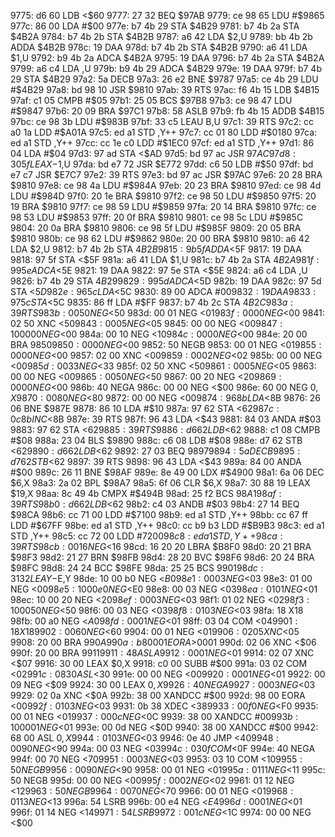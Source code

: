 9775: d6 60     LDB    <$60
9777: 27 32     BEQ    $97AB
9779: ce 98 65  LDU    #$9865
977c: 86 00     LDA    #$00
977e: b7 4b 29  STA    $4B29
9781: b7 4b 2a  STA    $4B2A
9784: b7 4b 2b  STA    $4B2B
9787: a6 42     LDA    $2,U
9789: bb 4b 2b  ADDA   $4B2B
978c: 19        DAA
978d: b7 4b 2b  STA    $4B2B
9790: a6 41     LDA    $1,U
9792: b9 4b 2a  ADCA   $4B2A
9795: 19        DAA
9796: b7 4b 2a  STA    $4B2A
9799: a6 c4     LDA    ,U
979b: b9 4b 29  ADCA   $4B29
979e: 19        DAA
979f: b7 4b 29  STA    $4B29
97a2: 5a        DECB
97a3: 26 e2     BNE    $9787
97a5: ce 4b 29  LDU    #$4B29
97a8: bd 98 10  JSR    $9810
97ab: 39        RTS
97ac: f6 4b 15  LDB    $4B15
97af: c1 05     CMPB   #$05
97b1: 25 05     BCS    $97B8
97b3: ce 98 47  LDU    #$9847
97b6: 20 09     BRA    $97C1
97b8: 58        ASLB
97b9: fb 4b 15  ADDB   $4B15
97bc: ce 98 3b  LDU    #$983B
97bf: 33 c5     LEAU   B,U
97c1: 39        RTS
97c2: cc a0 1a  LDD    #$A01A
97c5: ed a1     STD    ,Y++
97c7: cc 01 80  LDD    #$0180
97ca: ed a1     STD    ,Y++
97cc: cc 1e c0  LDD    #$1EC0
97cf: ed a1     STD    ,Y++
97d1: 86 04     LDA    #$04
97d3: 97 ad     STA    <$AD
97d5: bd 97 ac  JSR    $97AC
97d8: 30 5f     LEAX   -$1,U
97da: bd e7 72  JSR    $E772
97dd: c6 50     LDB    #$50
97df: bd e7 c7  JSR    $E7C7
97e2: 39        RTS
97e3: bd 97 ac  JSR    $97AC
97e6: 20 28     BRA    $9810
97e8: ce 98 4a  LDU    #$984A
97eb: 20 23     BRA    $9810
97ed: ce 98 4d  LDU    #$984D
97f0: 20 1e     BRA    $9810
97f2: ce 98 50  LDU    #$9850
97f5: 20 19     BRA    $9810
97f7: ce 98 59  LDU    #$9859
97fa: 20 14     BRA    $9810
97fc: ce 98 53  LDU    #$9853
97ff: 20 0f     BRA    $9810
9801: ce 98 5c  LDU    #$985C
9804: 20 0a     BRA    $9810
9806: ce 98 5f  LDU    #$985F
9809: 20 05     BRA    $9810
980b: ce 98 62  LDU    #$9862
980e: 20 00     BRA    $9810
9810: a6 42     LDA    $2,U
9812: b7 4b 2b  STA    $4B2B
9815: 9b 5f     ADDA   <$5F
9817: 19        DAA
9818: 97 5f     STA    <$5F
981a: a6 41     LDA    $1,U
981c: b7 4b 2a  STA    $4B2A
981f: 99 5e     ADCA   <$5E
9821: 19        DAA
9822: 97 5e     STA    <$5E
9824: a6 c4     LDA    ,U
9826: b7 4b 29  STA    $4B29
9829: 99 5d     ADCA   <$5D
982b: 19        DAA
982c: 97 5d     STA    <$5D
982e: 96 5c     LDA    <$5C
9830: 89 00     ADCA   #$00
9832: 19        DAA
9833: 97 5c     STA    <$5C
9835: 86 ff     LDA    #$FF
9837: b7 4b 2c  STA    $4B2C
983a: 39        RTS
983b: 00 50     NEG    <$50
983d: 00 01     NEG    <$01
983f: 00 00     NEG    <$00
9841: 02 50     XNC    <$50
9843: 00 05     NEG    <$05
9845: 00 00     NEG    <$00
9847: 10 00 00  NEG    <$00
984a: 00 10     NEG    <$10
984c: 00 00     NEG    <$00
984e: 20 00     BRA    $9850
9850: 00 00     NEG    <$00
9852: 50        NEGB
9853: 00 01     NEG    <$01
9855: 00 00     NEG    <$00
9857: 02 00     XNC    <$00
9859: 00 02     NEG    <$02
985b: 00 00     NEG    <$00
985d: 00 33     NEG    <$33
985f: 02 50     XNC    <$50
9861: 00 05     NEG    <$05
9863: 00 00     NEG    <$00
9865: 00 50     NEG    <$50
9867: 00 20     NEG    <$20
9869: 00 00     NEG    <$00
986b: 40        NEGA
986c: 00 00     NEG    <$00
986e: 60 00     NEG    $0,X
9870: 00 80     NEG    <$80
9872: 00 00     NEG    <$00
9874: 96 8b     LDA    <$8B
9876: 26 06     BNE    $987E
9878: 86 10     LDA    #$10
987a: 97 62     STA    <$62
987c: 0c 8b     INC    <$8B
987e: 39        RTS
987f: 96 43     LDA    <$43
9881: 84 03     ANDA   #$03
9883: 97 62     STA    <$62
9885: 39        RTS
9886: d6 62     LDB    <$62
9888: c1 08     CMPB   #$08
988a: 23 04     BLS    $9890
988c: c6 08     LDB    #$08
988e: d7 62     STB    <$62
9890: d6 62     LDB    <$62
9892: 27 03     BEQ    $9897
9894: 5a        DECB
9895: d7 62     STB    <$62
9897: 39        RTS
9898: 96 43     LDA    <$43
989a: 84 00     ANDA   #$00
989c: 26 11     BNE    $98AF
989e: 8e 49 00  LDX    #$4900
98a1: 6a 06     DEC    $6,X
98a3: 2a 02     BPL    $98A7
98a5: 6f 06     CLR    $6,X
98a7: 30 88 19  LEAX   $19,X
98aa: 8c 49 4b  CMPX   #$494B
98ad: 25 f2     BCS    $98A1
98af: 39        RTS
98b0: d6 62     LDB    <$62
98b2: c4 03     ANDB   #$03
98b4: 27 14     BEQ    $98CA
98b6: cc 71 00  LDD    #$7100
98b9: ed a1     STD    ,Y++
98bb: cc 67 ff  LDD    #$67FF
98be: ed a1     STD    ,Y++
98c0: cc b9 b3  LDD    #$B9B3
98c3: ed a1     STD    ,Y++
98c5: cc 72 00  LDD    #$7200
98c8: ed a1     STD    ,Y++
98ca: 39        RTS
98cb: 00 16     NEG    <$16
98cd: 16 20 20  LBRA   $B8F0
98d0: 20 21     BRA    $98F3
98d2: 21 27     BRN    $98FB
98d4: 28 20     BVC    $98F6
98d6: 20 24     BRA    $98FC
98d8: 24 24     BCC    $98FE
98da: 25 25     BCS    $9901
98dc: 31 32     LEAY   -$E,Y
98de: 10 00 b0  NEG    <$B0
98e1: 00 03     NEG    <$03
98e3: 01 00     NEG    <$00
98e5: 10 00 e0  NEG    <$E0
98e8: 00 03     NEG    <$03
98ea: 01 01     NEG    <$01
98ec: 10 00 20  NEG    <$20
98ef: 00 03     NEG    <$03
98f1: 01 02     NEG    <$02
98f3: 10 00 50  NEG    <$50
98f6: 00 03     NEG    <$03
98f8: 01 03     NEG    <$03
98fa: 18        X18
98fb: 00 a0     NEG    <$A0
98fd: 00 01     NEG    <$01
98ff: 03 04     COM    <$04
9901: 18        X18
9902: 00 60     NEG    <$60
9904: 00 01     NEG    <$01
9906: 02 05     XNC    <$05
9908: 20 00     BRA    $990A
990a: b8 00 01  EORA   >$0001
990d: 02 06     XNC    <$06
990f: 20 00     BRA    $9911
9911: 48        ASLA
9912: 00 01     NEG    <$01
9914: 02 07     XNC    <$07
9916: 30 00     LEAX   $0,X
9918: c0 00     SUBB   #$00
991a: 03 02     COM    <$02
991c: 08 30     ASL    <$30
991e: 00 00     NEG    <$00
9920: 00 01     NEG    <$01
9922: 00 09     NEG    <$09
9924: 30 00     LEAX   $0,X
9926: 40        NEGA
9927: 00 03     NEG    <$03
9929: 02 0a     XNC    <$0A
992b: 38 00     XANDCC #$00
992d: 98 00     EORA   <$00
992f: 01 03     NEG    <$03
9931: 0b 38     XDEC   <$38
9933: 00 f0     NEG    <$F0
9935: 00 01     NEG    <$01
9937: 00 0c     NEG    <$0C
9939: 38 00     XANDCC #$00
993b: 10 00 01  NEG    <$01
993e: 00 0d     NEG    <$0D
9940: 38 00     XANDCC #$00
9942: 68 00     ASL    $0,X
9944: 01 03     NEG    <$03
9946: 0e 40     JMP    <$40
9948: 00 90     NEG    <$90
994a: 00 03     NEG    <$03
994c: 03 0f     COM    <$0F
994e: 40        NEGA
994f: 00 70     NEG    <$70
9951: 00 03     NEG    <$03
9953: 03 10     COM    <$10
9955: 50        NEGB
9956: 00 90     NEG    <$90
9958: 00 01     NEG    <$01
995a: 01 11     NEG    <$11
995c: 50        NEGB
995d: 00 00     NEG    <$00
995f: 00 02     NEG    <$02
9961: 01 12     NEG    <$12
9963: 50        NEGB
9964: 00 70     NEG    <$70
9966: 00 01     NEG    <$01
9968: 01 13     NEG    <$13
996a: 54        LSRB
996b: 00 e4     NEG    <$E4
996d: 00 01     NEG    <$01
996f: 01 14     NEG    <$14
9971: 54        LSRB
9972: 00 1c     NEG    <$1C
9974: 00 00     NEG    <$00
